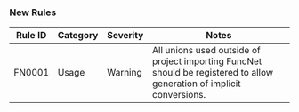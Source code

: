 ### New Rules

| Rule ID | Category | Severity | Notes                                                                                                                  |
|---------|----------|----------|------------------------------------------------------------------------------------------------------------------------|
| FN0001  | Usage    | Warning  | All unions used outside of project importing FuncNet should be registered to allow generation of implicit conversions. |